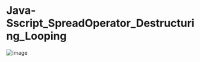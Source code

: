 # Java-Sscript_SpreadOperator_Destructuring_Looping

![image](https://github.com/user-attachments/assets/f4825d4e-ab84-4d5b-b175-4dcb51abb189)

